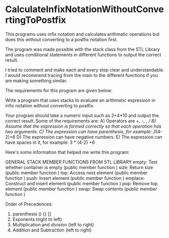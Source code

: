 # CalculateInfixNotationWithoutConvertingToPostfix

This programs uses infix notation and calculates arithmatic operations but does this without converting to a postfix notation first.

The program was made possible with the stack class from the STL Library and uses conditional statements in different functions to output the correct result.

I tried to comment and make each and every step clear and understandable. I would recommend tracing from the main to the different functions if you are making something similar.

The requirements for this program are given below:

Write a program that uses stacks to evaluate an arithmetic expression in infix notation without converting to postfix.

Your program should take a numeric input such as 2+4*10 and output the correct result. 
Some of the requirements are:
A)  Operators are +, -, *, /
B)  Assume that the expression is formed correctly so that each operation has two arguments.
C)  The expression can have parenthesis, for example: 3*(4-2)+6 
D)  The expression can have negative numbers.
E)  The expression can have spaces in it, for example: 3  *  (4-2)  +6 

Here's some information that helped me write this program:

GENERAL STACK MEMBER FUNCTIONS FROM STL LIBRARY
empty: Test whether container is empty (public member function )
size: Return size (public member function )
top: Access next element (public member function )
push: Insert element (public member function )
emplace: Construct and insert element (public member function )
pop: Remove top element (public member function )
swap: Swap contents (public member function )

Order of Precedences:
1. parenthesis () {} []
2. Exponents (right to left)
3. Multiplication and division (left to right) 
4. Addition and Subtraction (left to right)
